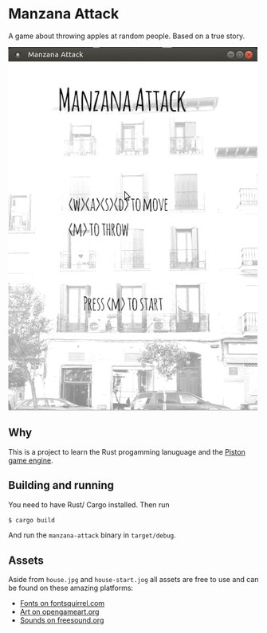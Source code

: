 # Manzana Attack

A game about throwing apples at random people. Based on a true story.

![the game as gif](assets/screen.gif)

## Why

This is a project to learn the Rust progamming lanuguage and the [Piston game engine](http://www.piston.rs/).

## Building and running

You need to have Rust/ Cargo installed. Then run
```bash
$ cargo build
```

And run the `manzana-attack` binary in `target/debug`.

## Assets

Aside from `house.jpg` and `house-start.jog` all assets are free to use and can be found on these amazing platforms:
- [Fonts on fontsquirrel.com](https://www.fontsquirrel.com/)
- [Art on opengameart.org](https://opengameart.org/)
- [Sounds on freesound.org](https://freesound.org/)
